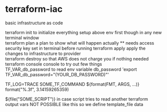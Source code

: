 # terraform-iac
basic infrastructure as code


terraform init		to initialize everything setup above env first though in any new terminal window					
terraform plan		a plan to show what will happen actually					** needs access security key set in terminal before running
terraform apply		apply the changes to infrastructure to provider					
terraform destroy	so that AWS does not charge you if nothing needed					
terraform console	console to try out few things	
TF_VAR_db_password  to read env variable db_password 'export TF_VAR_db_password="(YOUR_DB_PASSWORD)"'			


TF_LOG=TRACE SOME_TF_COMMAND
${format(FMT, ARGS, ...)}
format("%.3f", 3.14159265359)

${file("SOME_SCRIPT")}  in case script tries to read another terraform output vars NOT POSSIBLE like this
so we define template_file data


